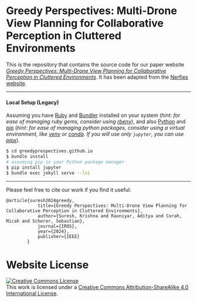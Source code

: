 # Greedy Perspectives: Multi-Drone View Planning for Collaborative Perception in Cluttered Environments

This is the repository that contains the source code for our paper website [_Greedy Perspectives: Multi-Drone View Planning for Collaborative Perception in Cluttered Environments_](https://greedyperspectives.github.io/).
It has been adapted from the [Nerfies website](https://nerfies.github.io).


---

#### Local Setup (Legacy)

Assuming you have [Ruby](https://www.ruby-lang.org/en/downloads/) and [Bundler](https://bundler.io/) installed on your system (*hint: for ease of managing ruby gems, consider using [rbenv](https://github.com/rbenv/rbenv)*), and also [Python](https://www.python.org/) and [pip](https://pypi.org/project/pip/) (*hint: for ease of managing python packages, consider using a virtual environment, like [venv](https://docs.python.org/pt-br/3/library/venv.html) or [conda](https://docs.conda.io/en/latest/). If you will use only `jupyter`, you can use [pipx](https://pypa.github.io/pipx/)*).

```bash
$ cd greedyprespectives.github.io
$ bundle install
# assuming pip is your Python package manager
$ pip install jupyter
$ bundle exec jekyll serve --lsi
```

---

Please feel free to cite our work if you find it useful:

```
@article{suresh2024greedy,
            title={Greedy Perspectives: Multi-Drone View Planning for Collaborative Perception in Cluttered Environments},
            author={Suresh, Krishna and Rauniyar, Aditya and Corah, Micah and Scherer, Sebastian},
            journal={IROS},
            year={2024},
            publisher={IEEE}
        }
```

# Website License
<a rel="license" href="http://creativecommons.org/licenses/by-sa/4.0/"><img alt="Creative Commons License" style="border-width:0" src="https://i.creativecommons.org/l/by-sa/4.0/88x31.png" /></a><br />This work is licensed under a <a rel="license" href="http://creativecommons.org/licenses/by-sa/4.0/">Creative Commons Attribution-ShareAlike 4.0 International License</a>.
